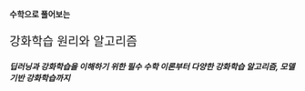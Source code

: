 <b>수학으로 풀어보는</b><br>
<p style = " font-size:1.5em;">
  강화학습 원리와 알고리즘
</p>

<h5>딥러닝과 강화학습을 이해하기 위한 필수 수학 이론부터 다양한 강화학습 알고리즘, 모델 기반 강화학습까지</h5>

